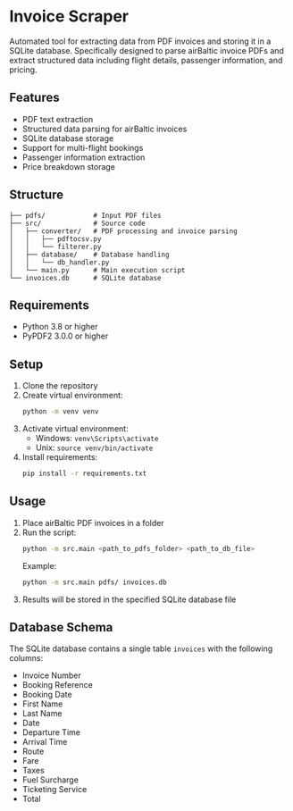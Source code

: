 # Invoice Scraper

Automated tool for extracting data from PDF invoices and storing it in a SQLite database. Specifically designed to parse airBaltic invoice PDFs and extract structured data including flight details, passenger information, and pricing.

## Features

- PDF text extraction
- Structured data parsing for airBaltic invoices
- SQLite database storage
- Support for multi-flight bookings
- Passenger information extraction
- Price breakdown storage

## Structure

```
├── pdfs/            # Input PDF files
├── src/             # Source code
│   ├── converter/   # PDF processing and invoice parsing
│   │   ├── pdftocsv.py
│   │   └── filterer.py
│   ├── database/    # Database handling
│   │   └── db_handler.py
│   └── main.py      # Main execution script
└── invoices.db      # SQLite database
```

## Requirements

- Python 3.8 or higher
- PyPDF2 3.0.0 or higher

## Setup

1. Clone the repository
2. Create virtual environment:
   ```bash
   python -m venv venv
   ```
3. Activate virtual environment:
   - Windows: `venv\Scripts\activate`
   - Unix: `source venv/bin/activate`
4. Install requirements:
   ```bash
   pip install -r requirements.txt
   ```

## Usage

1. Place airBaltic PDF invoices in a folder
2. Run the script:
   ```bash
   python -m src.main <path_to_pdfs_folder> <path_to_db_file>
   ```
   Example:
   ```bash
   python -m src.main pdfs/ invoices.db
   ```
3. Results will be stored in the specified SQLite database file

## Database Schema

The SQLite database contains a single table `invoices` with the following columns:

- Invoice Number
- Booking Reference
- Booking Date
- First Name
- Last Name
- Date
- Departure Time
- Arrival Time
- Route
- Fare
- Taxes
- Fuel Surcharge
- Ticketing Service
- Total
